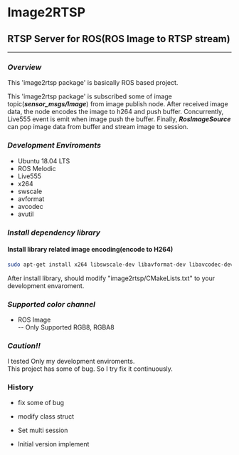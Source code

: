 # Image2RTSP

## RTSP Server for ROS(ROS Image to RTSP stream)

----------------------------

### ***Overview***

This 'image2rtsp package' is basically ROS based project.

This 'image2rtsp package' is subscribed some of image topic(***sensor_msgs/Image***) from image publish node. After received image data, the node encodes the image to h264 and push buffer. Concurrently, Live555 event is emit when image push the buffer. Finally, ***RosImageSource*** can pop image data from buffer and stream image to session.

### ***Development Enviroments***

- Ubuntu 18.04 LTS
- ROS Melodic
- Live555
- x264
- swscale
- avformat
- avcodec
- avutil

### ***Install dependency library***

#### Install library related image encoding(encode to H264)

```bash
sudo apt-get install x264 libswscale-dev libavformat-dev libavcodec-dev libavutil-dev
```

After install library, should modify "image2rtsp/CMakeLists.txt" to your development envaroment.

### ***Supported color channel***

- ROS Image\
-- Only Supported RGB8, RGBA8

### ***Caution!!***

I tested Only my development enviroments. \
This project has some of bug. So I try fix it continuously.

### History

- fix some of bug

- modify class struct

- Set multi session

- Initial version implement
